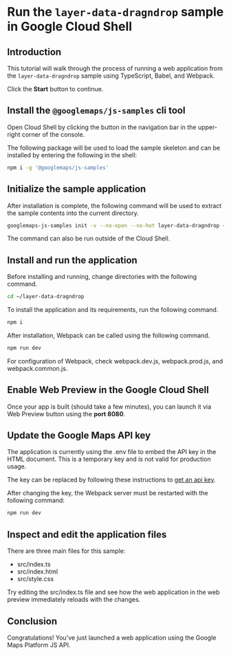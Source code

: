 # Run the `layer-data-dragndrop` sample in Google Cloud Shell

<walkthrough-tutorial-duration duration="10"/>

## Introduction

This tutorial will walk through the process of running a web application from
the `layer-data-dragndrop` sample using TypeScript, Babel, and Webpack.

Click the **Start** button to continue.

## Install the `@googlemaps/js-samples` cli tool

Open Cloud Shell by clicking the
<walkthrough-cloud-shell-icon></walkthrough-cloud-shell-icon> button in the
navigation bar in the upper-right corner of the console.

The following package will be used to load the sample skeleton and can be
installed by entering the following in the shell:

```bash
npm i -g '@googlemaps/js-samples'
```

## Initialize the sample application

After installation is complete, the following command will be used to extract
the sample contents into the current directory.

```bash
googlemaps-js-samples init -v --no-open --no-hot layer-data-dragndrop ~/layer-data-dragndrop
```

The command can also be run outside of the Cloud Shell.

## Install and run the application

Before installing and running, change directories with the following command.

```bash
cd ~/layer-data-dragndrop
```

To install the application and its requirements, run the following command.

```bash
npm i
```

After installation, Webpack can be called using the following command.

```bash
npm run dev
```

For configuration of Webpack, check
<walkthrough-editor-open-file filePath="layer-data-dragndrop/webpack.dev.js">webpack.dev.js</walkthrough-editor-open-file>,
<walkthrough-editor-open-file filePath="layer-data-dragndrop/webpack.prod.js">webpack.prod.js</walkthrough-editor-open-file>,
and
<walkthrough-editor-open-file filePath="layer-data-dragndrop/webpack.common.js">webpack.common.js</walkthrough-editor-open-file>.

## Enable Web Preview in the Google Cloud Shell

Once your app is built (should take a few minutes), you can launch it via
<walkthrough-spotlight-pointer target="cloudshell" spotlightId="devshell-web-preview-button">Web
Preview button</walkthrough-spotlight-pointer> using the **port 8080**.

## Update the Google Maps API key

The application is currently using the
<walkthrough-editor-open-file filePath="layer-data-dragndrop/.env">.env</walkthrough-editor-open-file>
file to embed the API key in the HTML document. This is a temporary key and is
not valid for production usage.

The key can be replaced by following these instructions to
[get an api key](https://developers.google.com/maps/documentation/javascript/get-api-key).

After changing the key, the Webpack server must be restarted with the following
command:

```bash
npm run dev
```

## Inspect and edit the application files

There are three main files for this sample:

*   <walkthrough-editor-open-file filePath="layer-data-dragndrop/src/index.ts">src/index.ts</walkthrough-editor-open-file>
*   <walkthrough-editor-open-file filePath="layer-data-dragndrop/src/index.html">src/index.html</walkthrough-editor-open-file>
*   <walkthrough-editor-open-file filePath="layer-data-dragndrop/src/style.css">src/style.css</walkthrough-editor-open-file>

Try editing the <walkthrough-editor-open-file filePath="layer-data-dragndrop/src/index.ts">src/index.ts</walkthrough-editor-open-file> file and see how the web application in the web preview immediately reloads with the changes.

## Conclusion

<walkthrough-conclusion-trophy></walkthrough-conclusion-trophy>

Congratulations! You've just launched a web application using the Google Maps
Platform JS API.
